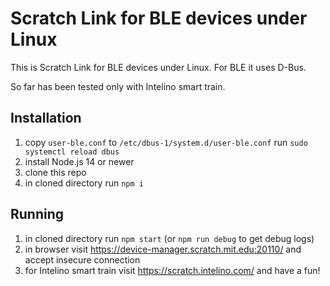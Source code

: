 # Scratch Link for BLE devices under Linux

This is Scratch Link for BLE devices under Linux. For BLE it uses D-Bus.

So far has been tested only with Intelino smart train.

## Installation

1. copy `user-ble.conf` to `/etc/dbus-1/system.d/user-ble.conf` run `sudo systemctl reload dbus`
1. install Node.js 14 or newer
1. clone this repo
1. in cloned directory run `npm i`

## Running

1. in cloned directory run `npm start` (or `npm run debug` to get debug logs)
1. in browser visit https://device-manager.scratch.mit.edu:20110/ and accept insecure connection
1. for Intelino smart train visit https://scratch.intelino.com/ and have a fun!
